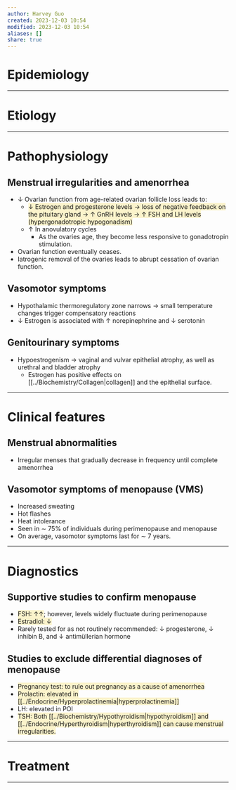 ```yaml
---
author: Harvey Guo
created: 2023-12-03 10:54
modified: 2023-12-03 10:54
aliases: []
share: true
---
```


# Epidemiology


---
# Etiology


---
# Pathophysiology
## Menstrual irregularities and amenorrhea
- ↓ Ovarian function from age-related ovarian follicle loss leads to:
	- <span style="background:rgba(240, 200, 0, 0.2)">↓ Estrogen and progesterone levels → loss of negative feedback on the pituitary gland → ↑ GnRH levels → ↑ FSH and LH levels (hypergonadotropic hypogonadism)</span>
	- ↑ In anovulatory cycles 
		- As the ovaries age, they become less responsive to gonadotropin stimulation.
- Ovarian function eventually ceases.
- Iatrogenic removal of the ovaries leads to abrupt cessation of ovarian function.
## Vasomotor symptoms
- Hypothalamic thermoregulatory zone narrows → small temperature changes trigger compensatory reactions
- ↓ Estrogen is associated with ↑ norepinephrine and ↓ serotonin
## Genitourinary symptoms
- Hypoestrogenism → vaginal and vulvar epithelial atrophy, as well as urethral and bladder atrophy
	- Estrogen has positive effects on [[../Biochemistry/Collagen|collagen]] and the epithelial surface.

---
# Clinical features
## Menstrual abnormalities
- Irregular menses that gradually decrease in frequency until complete amenorrhea
## Vasomotor symptoms of menopause (VMS)
- Increased sweating
- Hot flashes
- Heat intolerance
- Seen in ∼ 75% of individuals during perimenopause and menopause
- On average, vasomotor symptoms last for ∼ 7 years.

---
# Diagnostics
## Supportive studies to confirm menopause
- <span style="background:rgba(240, 200, 0, 0.2)">FSH: ↑↑</span>; however, levels widely fluctuate during perimenopause
- <span style="background:rgba(240, 200, 0, 0.2)">Estradiol: ↓ </span>
- Rarely tested for as not routinely recommended: ↓ progesterone, ↓ inhibin B, and ↓ antimüllerian hormone
## Studies to exclude differential diagnoses of menopause
- <span style="background:rgba(240, 200, 0, 0.2)">Pregnancy test: to rule out pregnancy as a cause of amenorrhea</span>
- <span style="background:rgba(240, 200, 0, 0.2)">Prolactin: elevated in [[../Endocrine/Hyperprolactinemia|hyperprolactinemia]]</span>
- LH: elevated in POI
- <span style="background:rgba(240, 200, 0, 0.2)">TSH: Both [[../Biochemistry/Hypothyroidism|hypothyroidism]] and [[../Endocrine/Hyperthyroidism|hyperthyroidism]] can cause menstrual irregularities.</span>

---
# Treatment


---
